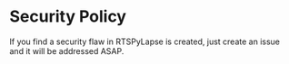 # Security Policy

If you find a security flaw in RTSPyLapse is created, just create an issue and it will be addressed ASAP.
